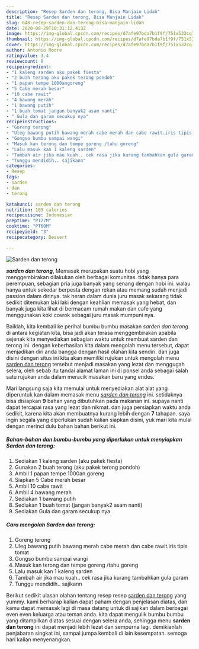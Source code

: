 ```yaml
---
description: "Resep Sarden dan terong, Bisa Manjain Lidah"
title: "Resep Sarden dan terong, Bisa Manjain Lidah"
slug: 648-resep-sarden-dan-terong-bisa-manjain-lidah
date: 2020-08-29T10:31:12.413Z
image: https://img-global.cpcdn.com/recipes/d7afe97bda7b1f9f/751x532cq70/sarden-dan-terong-foto-resep-utama.jpg
thumbnail: https://img-global.cpcdn.com/recipes/d7afe97bda7b1f9f/751x532cq70/sarden-dan-terong-foto-resep-utama.jpg
cover: https://img-global.cpcdn.com/recipes/d7afe97bda7b1f9f/751x532cq70/sarden-dan-terong-foto-resep-utama.jpg
author: Antonio Moore
ratingvalue: 3.4
reviewcount: 8
recipeingredient:
- "1 kaleng sarden aku pakek fiesta"
- "2 buah terong aku pakek terong pondoh"
- "1 papan tempe 1000angoreng"
- "5 Cabe merah besar"
- "10 cabe rawit"
- "4 bawang merah"
- "1 bawang putih"
- "1 buah tomat jangan banyak2 asam nanti"
- " Gula dan garam secukup nya"
recipeinstructions:
- "Goreng terong"
- "Uleg bawang putih bawang merah cabe merah dan cabe rawit.iris tipis tomat"
- "Gongso bumbu sampai wangi"
- "Masuk kan terong dan tempe goreng /tahu goreng"
- "Lalu masuk kan 1 kaleng sarden"
- "Tambah air jika mau kuah.. cek rasa jika kurang tambahkan gula garam"
- "Tunggu mendidih.. sajikann"
categories:
- Resep
tags:
- sarden
- dan
- terong

katakunci: sarden dan terong 
nutrition: 109 calories
recipecuisine: Indonesian
preptime: "PT27M"
cooktime: "PT60M"
recipeyield: "3"
recipecategory: Dessert

---
```



![Sarden dan terong](https://img-global.cpcdn.com/recipes/d7afe97bda7b1f9f/751x532cq70/sarden-dan-terong-foto-resep-utama.jpg)

<b><i>sarden dan terong</i></b>, Memasak merupakan suatu hobi yang menggembirakan dilakukan oleh berbagai komunitas. tidak hanya para perempuan, sebagian pria juga banyak yang senang dengan hobi ini. walau hanya untuk sekedar berpesta dengan rekan atau memang sudah menjadi passion dalam dirinya. tak heran dalam dunia juru masak sekarang tidak sedikit ditemukan laki laki dengan keahlian memasak yang hebat, dan banyak juga kita lihat di bermacam rumah makan dan cafe yang menggunakan koki cowok sebagai juru masak mumpuni nya.



Baiklah, kita kembali ke perihal bumbu bumbu masakan <i>sarden dan terong</i>. di antara kegiatan kita, bisa jadi akan terasa menggembirakan apabila sejenak kita menyediakan sebagian waktu untuk membuat sarden dan terong ini. dengan keberhasilan kita dalam mengolah menu tersebut, dapat menjadikan diri anda bangga dengan hasil olahan kita sendiri. dan juga disini dengan situs ini kita akan memiliki rujukan untuk mengolah menu <u>sarden dan terong</u> tersebut menjadi masakan yang lezat dan menggugah selera, oleh sebab itu tandai alamat laman ini di ponsel anda sebagai salah satu rujukan anda dalam meracik masakan baru yang endes.


Mari langsung saja kita memulai untuk menyediakan alat alat yang diperuntuk kan dalam memasak menu <u><i>sarden dan terong</i></u> ini. setidaknya bisa disiapkan <b>9</b> bahan yang dibutuhkan pada makanan ini. supaya nanti dapat tercapai rasa yang lezat dan nikmat. dan juga persiapkan waktu anda sedikit, karena kita akan membuatnya kurang lebih dengan <b>7</b> tahapan. saya ingin segala yang diperlukan sudah kalian siapkan disini, yuk mari kita mulai dengan merinci dulu bahan bahan berikut ini.

<!--inarticleads1-->

##### Bahan-bahan dan bumbu-bumbu yang diperlukan untuk menyiapkan Sarden dan terong:

1. Sediakan 1 kaleng sarden (aku pakek fiesta)
1. Gunakan 2 buah terong (aku pakek terong pondoh)
1. Ambil 1 papan tempe 1000an.goreng
1. Siapkan 5 Cabe merah besar
1. Ambil 10 cabe rawit
1. Ambil 4 bawang merah
1. Sediakan 1 bawang putih
1. Sediakan 1 buah tomat (jangan banyak2 asam nanti)
1. Sediakan  Gula dan garam secukup nya




<!--inarticleads2-->

##### Cara mengolah Sarden dan terong:

1. Goreng terong
1. Uleg bawang putih bawang merah cabe merah dan cabe rawit.iris tipis tomat
1. Gongso bumbu sampai wangi
1. Masuk kan terong dan tempe goreng /tahu goreng
1. Lalu masuk kan 1 kaleng sarden
1. Tambah air jika mau kuah.. cek rasa jika kurang tambahkan gula garam
1. Tunggu mendidih.. sajikann




Berikut sedikit ulasan olahan tentang resep resep <u>sarden dan terong</u> yang yummy. kami berharap kalian dapat paham dengan penjelasan diatas, dan kamu dapat memasak lagi di masa datang untuk di sajikan dalam berbagai even even keluarga atau teman anda. kita dapat mengulik bumbu bumbu yang ditampilkan diatas sesuai dengan selera anda, sehingga menu <b>sarden dan terong</b> ini dapat menjadi lebih lezat dan sempurna lagi. demikianlah penjabaran singkat ini, sampai jumpa kembali di lain kesempatan. semoga hari kalian menyenangkan.
